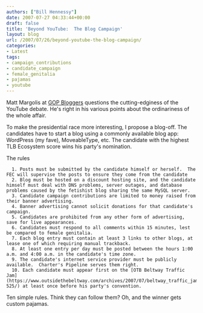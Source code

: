 ```yaml
---
authors: ["Bill Hennessy"]
date: 2007-07-27 04:33:44+00:00
draft: false
title: 'Beyond YouTube:  The Blog Campaign'
layout: blog
url: /2007/07/26/beyond-youtube-the-blog-campaign/
categories:
- Latest
tags:
- campaign_contributions
- candidate_campaign
- female_genitalia
- pajamas
- youtube
---
```


Matt Margolis at [GOP Bloggers](https://www.gopbloggers.org/mt/archives/005007.php) questions the cutting-edginess of the YouTube debate.  He's right in his various points about the ordinariness of the whole affair.

To make the presidential race more interesting, I propose a blog-off.  The candidates have to start a blog using a commonly available blog app:  WordPress (my fave), MoveableType, etc.  The candidate with the highest TLB Ecosystem score wins his party's nomination.

The rules



	  1. Posts must be submitted by the candidate himself or herself.  The FEC will supervise the posts to ensure they come from the candidate
	  2. Blog must be hosted on a discount hosting site, and the candidate himself must deal with DNS problems, server outages, and database problems caused by the fetishist blog sharing the same MySQL server.
	  3. Candidate campaign contributions are limited to money raised from their banner advertising.
	  4. Banner advertising cannot solicit donations for that candidate's campaign.
	  5. Candidates are prohibited from any other form of advertising, save for live appearances.
	  6. Candidates must respond to all comments within 15 minutes, lest be compared to female genitalia.
	  7. Each blog entry must contain at least 3 links to other blogs, at lease one of which requiring manual trackback.
	  8. At least one entry per day must be posted between the hours 1:00 a.m. and 4:00 a.m. in the candidate's time zone.
	  9. The candidate's internet service provider must be publicly available.  Charter's Pipeline serves them right.
	  10. Each candidate must appear first on the [OTB Beltway Traffic Jam](https://www.outsidethebeltway.com/archives/2007/07/beltway_traffic_jam-525/) at least once before his party's convention.

Ten simple rules.  Think they can follow them?  Oh, and the winner gets custom pajamas.


